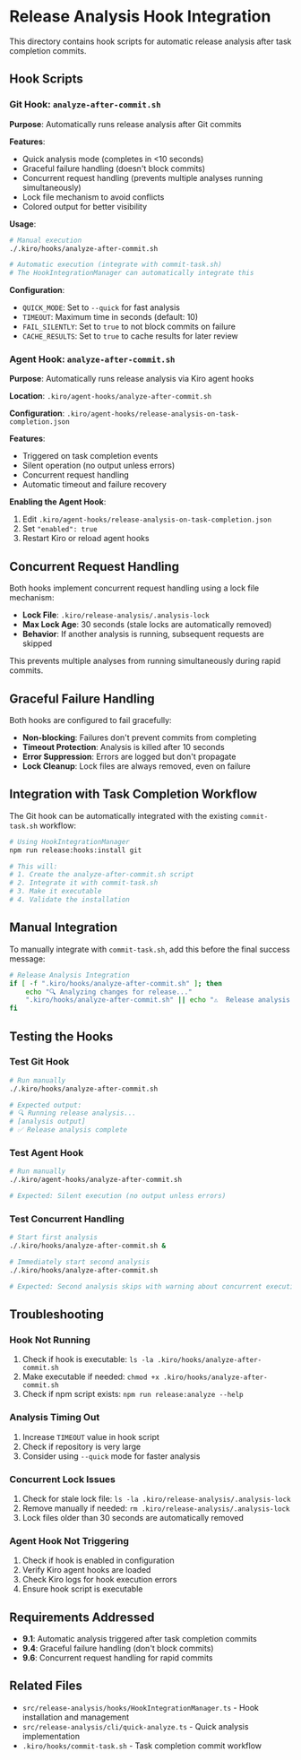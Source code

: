 # Release Analysis Hook Integration

This directory contains hook scripts for automatic release analysis after task completion commits.

## Hook Scripts

### Git Hook: `analyze-after-commit.sh`

**Purpose**: Automatically runs release analysis after Git commits

**Features**:
- Quick analysis mode (completes in <10 seconds)
- Graceful failure handling (doesn't block commits)
- Concurrent request handling (prevents multiple analyses running simultaneously)
- Lock file mechanism to avoid conflicts
- Colored output for better visibility

**Usage**:

```bash
# Manual execution
./.kiro/hooks/analyze-after-commit.sh

# Automatic execution (integrate with commit-task.sh)
# The HookIntegrationManager can automatically integrate this
```

**Configuration**:
- `QUICK_MODE`: Set to `--quick` for fast analysis
- `TIMEOUT`: Maximum time in seconds (default: 10)
- `FAIL_SILENTLY`: Set to `true` to not block commits on failure
- `CACHE_RESULTS`: Set to `true` to cache results for later review

### Agent Hook: `analyze-after-commit.sh`

**Purpose**: Automatically runs release analysis via Kiro agent hooks

**Location**: `.kiro/agent-hooks/analyze-after-commit.sh`

**Configuration**: `.kiro/agent-hooks/release-analysis-on-task-completion.json`

**Features**:
- Triggered on task completion events
- Silent operation (no output unless errors)
- Concurrent request handling
- Automatic timeout and failure recovery

**Enabling the Agent Hook**:

1. Edit `.kiro/agent-hooks/release-analysis-on-task-completion.json`
2. Set `"enabled": true`
3. Restart Kiro or reload agent hooks

## Concurrent Request Handling

Both hooks implement concurrent request handling using a lock file mechanism:

- **Lock File**: `.kiro/release-analysis/.analysis-lock`
- **Max Lock Age**: 30 seconds (stale locks are automatically removed)
- **Behavior**: If another analysis is running, subsequent requests are skipped

This prevents multiple analyses from running simultaneously during rapid commits.

## Graceful Failure Handling

Both hooks are configured to fail gracefully:

- **Non-blocking**: Failures don't prevent commits from completing
- **Timeout Protection**: Analysis is killed after 10 seconds
- **Error Suppression**: Errors are logged but don't propagate
- **Lock Cleanup**: Lock files are always removed, even on failure

## Integration with Task Completion Workflow

The Git hook can be automatically integrated with the existing `commit-task.sh` workflow:

```bash
# Using HookIntegrationManager
npm run release:hooks:install git

# This will:
# 1. Create the analyze-after-commit.sh script
# 2. Integrate it with commit-task.sh
# 3. Make it executable
# 4. Validate the installation
```

## Manual Integration

To manually integrate with `commit-task.sh`, add this before the final success message:

```bash
# Release Analysis Integration
if [ -f ".kiro/hooks/analyze-after-commit.sh" ]; then
    echo "🔍 Analyzing changes for release..."
    ".kiro/hooks/analyze-after-commit.sh" || echo "⚠️  Release analysis failed (non-blocking)"
fi
```

## Testing the Hooks

### Test Git Hook

```bash
# Run manually
./.kiro/hooks/analyze-after-commit.sh

# Expected output:
# 🔍 Running release analysis...
# [analysis output]
# ✅ Release analysis complete
```

### Test Agent Hook

```bash
# Run manually
./.kiro/agent-hooks/analyze-after-commit.sh

# Expected: Silent execution (no output unless errors)
```

### Test Concurrent Handling

```bash
# Start first analysis
./.kiro/hooks/analyze-after-commit.sh &

# Immediately start second analysis
./.kiro/hooks/analyze-after-commit.sh

# Expected: Second analysis skips with warning about concurrent execution
```

## Troubleshooting

### Hook Not Running

1. Check if hook is executable: `ls -la .kiro/hooks/analyze-after-commit.sh`
2. Make executable if needed: `chmod +x .kiro/hooks/analyze-after-commit.sh`
3. Check if npm script exists: `npm run release:analyze --help`

### Analysis Timing Out

1. Increase `TIMEOUT` value in hook script
2. Check if repository is very large
3. Consider using `--quick` mode for faster analysis

### Concurrent Lock Issues

1. Check for stale lock file: `ls -la .kiro/release-analysis/.analysis-lock`
2. Remove manually if needed: `rm .kiro/release-analysis/.analysis-lock`
3. Lock files older than 30 seconds are automatically removed

### Agent Hook Not Triggering

1. Check if hook is enabled in configuration
2. Verify Kiro agent hooks are loaded
3. Check Kiro logs for hook execution errors
4. Ensure hook script is executable

## Requirements Addressed

- **9.1**: Automatic analysis triggered after task completion commits
- **9.4**: Graceful failure handling (don't block commits)
- **9.6**: Concurrent request handling for rapid commits

## Related Files

- `src/release-analysis/hooks/HookIntegrationManager.ts` - Hook installation and management
- `src/release-analysis/cli/quick-analyze.ts` - Quick analysis implementation
- `.kiro/hooks/commit-task.sh` - Task completion commit workflow
